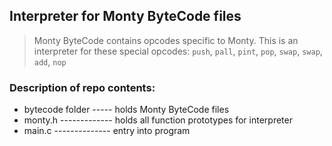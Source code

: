 ## Interpreter for Monty ByteCode files
> Monty ByteCode contains opcodes specific to Monty. This is an interpreter for
> these special opcodes: `push`, `pall`, `pint`, `pop`, `swap`, `swap`, `add`, `nop`

### Description of repo contents:
* bytecode folder ----- holds Monty ByteCode files
* monty.h ------------- holds all function prototypes for interpreter
* main.c -------------- entry into program
